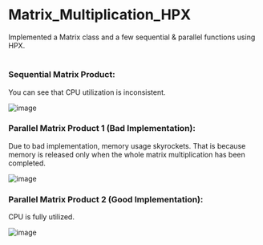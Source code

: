 # Matrix_Multiplication_HPX
Implemented a Matrix class and a few sequential & parallel functions using HPX.
#

### Sequential Matrix Product:
You can see that CPU utilization is inconsistent.

![image](https://user-images.githubusercontent.com/75637426/163678349-df4020cc-1795-4a18-902a-a9a5712f6c67.png)




### Parallel Matrix Product 1 (Bad Implementation):
Due to bad implementation, memory usage skyrockets. That is because memory is released only when the whole matrix multiplication has been completed.

![image](https://user-images.githubusercontent.com/75637426/163678549-a43d2ce4-9f22-4d42-9e20-a4cada3eb2c8.png)




### Parallel Matrix Product 2 (Good Implementation):
CPU is fully utilized. 

![image](https://user-images.githubusercontent.com/75637426/163678505-6e126fa2-a792-428c-9c6e-24d1b3fa0733.png)



